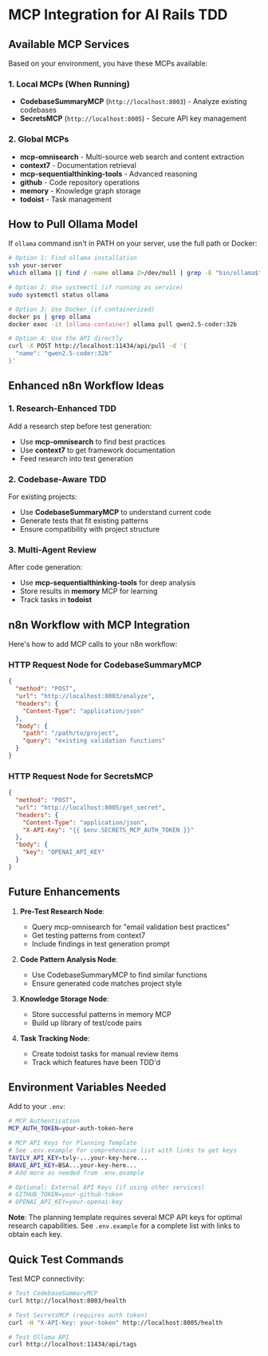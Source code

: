 # MCP Integration for AI Rails TDD

## Available MCP Services

Based on your environment, you have these MCPs available:

### 1. **Local MCPs** (When Running)
- **CodebaseSummaryMCP** (`http://localhost:8003`) - Analyze existing codebases
- **SecretsMCP** (`http://localhost:8005`) - Secure API key management

### 2. **Global MCPs**
- **mcp-omnisearch** - Multi-source web search and content extraction
- **context7** - Documentation retrieval
- **mcp-sequentialthinking-tools** - Advanced reasoning
- **github** - Code repository operations
- **memory** - Knowledge graph storage
- **todoist** - Task management

## How to Pull Ollama Model

If `ollama` command isn't in PATH on your server, use the full path or Docker:

```bash
# Option 1: Find ollama installation
ssh your-server
which ollama || find / -name ollama 2>/dev/null | grep -E "bin/ollama$"

# Option 2: Use systemctl (if running as service)
sudo systemctl status ollama

# Option 3: Use Docker (if containerized)
docker ps | grep ollama
docker exec -it [ollama-container] ollama pull qwen2.5-coder:32b

# Option 4: Use the API directly
curl -X POST http://localhost:11434/api/pull -d '{
  "name": "qwen2.5-coder:32b"
}'
```

## Enhanced n8n Workflow Ideas

### 1. **Research-Enhanced TDD**
Add a research step before test generation:
- Use **mcp-omnisearch** to find best practices
- Use **context7** to get framework documentation
- Feed research into test generation

### 2. **Codebase-Aware TDD**
For existing projects:
- Use **CodebaseSummaryMCP** to understand current code
- Generate tests that fit existing patterns
- Ensure compatibility with project structure

### 3. **Multi-Agent Review**
After code generation:
- Use **mcp-sequentialthinking-tools** for deep analysis
- Store results in **memory** MCP for learning
- Track tasks in **todoist**

## n8n Workflow with MCP Integration

Here's how to add MCP calls to your n8n workflow:

### HTTP Request Node for CodebaseSummaryMCP
```json
{
  "method": "POST",
  "url": "http://localhost:8003/analyze",
  "headers": {
    "Content-Type": "application/json"
  },
  "body": {
    "path": "/path/to/project",
    "query": "existing validation functions"
  }
}
```

### HTTP Request Node for SecretsMCP
```json
{
  "method": "POST",
  "url": "http://localhost:8005/get_secret",
  "headers": {
    "Content-Type": "application/json",
    "X-API-Key": "{{ $env.SECRETS_MCP_AUTH_TOKEN }}"
  },
  "body": {
    "key": "OPENAI_API_KEY"
  }
}
```

## Future Enhancements

1. **Pre-Test Research Node**: 
   - Query mcp-omnisearch for "email validation best practices"
   - Get testing patterns from context7
   - Include findings in test generation prompt

2. **Code Pattern Analysis Node**:
   - Use CodebaseSummaryMCP to find similar functions
   - Ensure generated code matches project style

3. **Knowledge Storage Node**:
   - Store successful patterns in memory MCP
   - Build up library of test/code pairs

4. **Task Tracking Node**:
   - Create todoist tasks for manual review items
   - Track which features have been TDD'd

## Environment Variables Needed

Add to your `.env`:

```bash
# MCP Authentication
MCP_AUTH_TOKEN=your-auth-token-here

# MCP API Keys for Planning Template
# See .env.example for comprehensive list with links to get keys
TAVILY_API_KEY=tvly-...your-key-here...
BRAVE_API_KEY=BSA...your-key-here...
# Add more as needed from .env.example

# Optional: External API Keys (if using other services)
# GITHUB_TOKEN=your-github-token
# OPENAI_API_KEY=your-openai-key
```

**Note**: The planning template requires several MCP API keys for optimal research capabilities. See `.env.example` for a complete list with links to obtain each key.

## Quick Test Commands

Test MCP connectivity:

```bash
# Test CodebaseSummaryMCP
curl http://localhost:8003/health

# Test SecretsMCP (requires auth token)
curl -H "X-API-Key: your-token" http://localhost:8005/health

# Test Ollama API
curl http://localhost:11434/api/tags
```